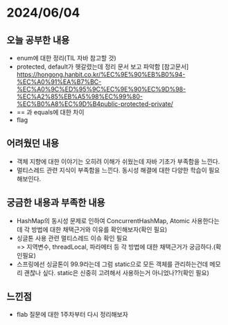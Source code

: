 # 2024/06/04
## 오늘 공부한 내용
- enum에 대한 정리(TIL 자바 참고할 것)
- protected, default가 헷갈렸는데 정리 문서 보고 파악함
[참고문서] https://hongong.hanbit.co.kr/%EC%9E%90%EB%B0%94-%EC%A0%91%EA%B7%BC-%EC%A0%9C%ED%95%9C%EC%9E%90%EC%9D%98-%EC%A2%85%EB%A5%98%EC%99%80-%EC%B0%A8%EC%9D%B4public-protected-private/
- == 과 equals에 대한 차이
- flag

## 어려웠던 내용
- 객체 지향에 대한 이야기는 오히려 이해가 쉬웠는데 자바 기초가 부족함을 느낀다.
- 멀티스레드 관련 지식이 부족함을 느낀다. 동시성 해결에 대한 다양한 학습이 필요해보인다. 

## 궁금한 내용과 부족한 내용
- HashMap의 동시성 문제로 인하여 ConcurrentHashMap, Atomic 사용한다는데 각 방법에 대한 채택근거와 이유를 확인해보자(확인 필요)
- 싱글톤 사용 관련 멀티스레드 이슈 확인 필요<br>
=> 지역변수, threadLocal, 파라메터 등 각 방법에 대한 채택근거가 궁금하다.(확인필요)
- 스프링에선 싱글톤이 99.9라는데 그럼 static으로 모든 객체를 관리하는건데 메모리 괜찮나 싶다. static은 신중히 고려해서 사용하는거 아니었나??(확인 필요)

## 느낀점
- flab 질문에 대한 1주차부터 다시 정리해보자
